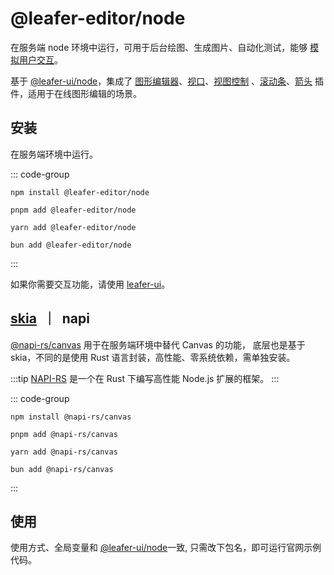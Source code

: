 # @leafer-editor/node

在服务端 node 环境中运行，可用于后台绘图、生成图片、自动化测试，能够 [模拟用户交互](/reference/event/simulation.md)。

基于 [@leafer-ui/node](/guide/install/ui/node/start.md)，集成了 [图形编辑器](/plugin/in/editor/)、[视口](/plugin/in/viewport/)、[视图控制](/plugin/in/view/) 、[滚动条](/plugin/in/view/)、[箭头](/plugin/in/arrow/) 插件，适用于在线图形编辑的场景。

## 安装

在服务端环境中运行。

::: code-group

```sh[npm]
npm install @leafer-editor/node
```

```sh[pnpm]
pnpm add @leafer-editor/node
```

```sh[yarn]
yarn add @leafer-editor/node
```

```sh[bun]
bun add @leafer-editor/node
```

:::

如果你需要交互功能，请使用 [leafer-ui](/guide/install/ui/node/napi.md)。

## [skia](./start.md#skia-napi) &nbsp;｜&nbsp; napi

[@napi-rs/canvas](https://www.npmjs.com/package/@napi-rs/canvas) 用于在服务端环境中替代 Canvas 的功能， 底层也是基于 skia，不同的是使用 Rust 语言封装，高性能、零系统依赖，需单独安装。

:::tip
[NAPI-RS](https://napi.rs) 是一个在 Rust 下编写高性能 Node.js 扩展的框架。
:::

::: code-group

```sh[npm]
npm install @napi-rs/canvas
```

```sh[pnpm]
pnpm add @napi-rs/canvas
```

```sh[yarn]
yarn add @napi-rs/canvas
```

```sh[bun]
bun add @napi-rs/canvas
```

:::

## 使用

使用方式、全局变量和 [@leafer-ui/node](/guide/install/ui/node/napi.md)一致, 只需改下包名，即可运行官网示例代码。
